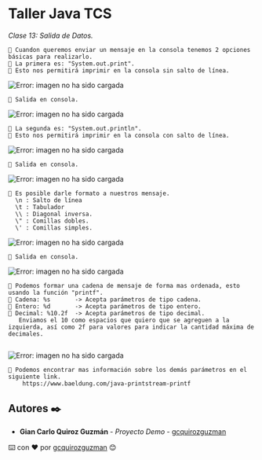 # Taller Java TCS

_Clase 13: Salida de Datos._

```
📢 Cuandon queremos enviar un mensaje en la consola tenemos 2 opciones básicas para realizarlo.
📢 La primera es: "System.out.print".
📢 Esto nos permitirá imprimir en la consola sin salto de línea.
```

![Error: imagen no ha sido cargada](https://github.com/gcquirozguzman/java-tcs-202001/blob/Clase-13/imagenes/pagina_13_1.png)

```
📢 Salida en consola.
```

![Error: imagen no ha sido cargada](https://github.com/gcquirozguzman/java-tcs-202001/blob/Clase-13/imagenes/pagina_13_2.png)

```
📢 La segunda es: "System.out.println".
📢 Esto nos permitirá imprimir en la consola con salto de línea.
```

![Error: imagen no ha sido cargada](https://github.com/gcquirozguzman/java-tcs-202001/blob/Clase-13/imagenes/pagina_13_3.png)

```
📢 Salida en consola.
```

![Error: imagen no ha sido cargada](https://github.com/gcquirozguzman/java-tcs-202001/blob/Clase-13/imagenes/pagina_13_4.png)

```
📢 Es posible darle formato a nuestros mensaje.
  \n : Salto de línea
  \t : Tabulador
  \\ : Diagonal inversa.
  \" : Comillas dobles.
  \' : Comillas simples.
```

![Error: imagen no ha sido cargada](https://github.com/gcquirozguzman/java-tcs-202001/blob/Clase-13/imagenes/pagina_13_5.png)

```
📢 Salida en consola.
```

![Error: imagen no ha sido cargada](https://github.com/gcquirozguzman/java-tcs-202001/blob/Clase-13/imagenes/pagina_13_6.png)

```
📢 Podemos formar una cadena de mensaje de forma mas ordenada, esto usando la función "printf".
📢 Cadena: %s       -> Acepta parámetros de tipo cadena.
📢 Entero: %d       -> Acepta parámetros de tipo entero.
📢 Decimal: %10.2f  -> Acepta parámetros de tipo decimal.
   Enviamos el 10 como espacios que quiero que se agreguen a la izquierda, así como 2f para valores para indicar la cantidad máxima de decimales.
    
```

![Error: imagen no ha sido cargada](https://github.com/gcquirozguzman/java-tcs-202001/blob/Clase-13/imagenes/pagina_13_8.png)

```
📢 Podemos encontrar mas información sobre los demás parámetros en el siguiente link.
    https://www.baeldung.com/java-printstream-printf
```

## Autores ✒️

* **Gian Carlo Quiroz Guzmán** - *Proyecto Demo* - [gcquirozguzman](https://github.com/gcquirozguzman)



⌨️ con ❤️ por [gcquirozguzman](https://github.com/gcquirozguzman) 😊
